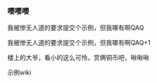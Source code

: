  ### 嘤嘤嘤
 我被惨无人道的要求提交个示例，但我哪有啊QAQ
 
 我被惨无人道的要求提交个示例，但我哪有啊QAQ+1
 
 楼上的大爷，看小的这么可怜，赏俩铜币吧，啾啾啾
 
 示例wiki
